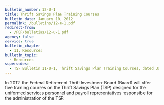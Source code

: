 ```yaml
---
bulletin_number: 12-U-1
title: Thrift Savings Plan Training Courses
bulletin_date: January 10, 2012
permalink: /bulletins/12-u-1.pdf
redirect-from:
  - /PDF/bulletins/12-u-1.pdf
agency: false
service: true
bulletin_chapter:
  - 11, Resources
bulletin_topic:
  - Resources
supersedes:
  - TSP Bulletin 11-U-1, Thrift Savings Plan Training Courses, dated January 12, 2011.
---
```


In 2012, the Federal Retirement Thrift Investment Board (Board) will offer five training
courses on the Thrift Savings Plan (TSP) designed for the uniformed services personnel
and payroll representatives responsible for the administration of the TSP.
